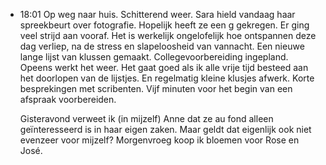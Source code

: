 - 18:01	Op weg naar huis. Schitterend weer. Sara hield vandaag haar spreekbeurt over fotografie. Hopelijk heeft ze een g gekregen. Er ging veel strijd aan vooraf. Het is werkelijk ongelofelijk hoe ontspannen deze dag verliep, na de stress en slapeloosheid van vannacht. Een nieuwe lange lijst van klussen gemaakt. Collegevoorbereiding ingepland. Opeens werkt het weer. Het gaat goed als ik alle vrije tijd besteed aan het doorlopen van de lijstjes. En regelmatig kleine klusjes afwerk. Korte besprekingen met scribenten. Vijf minuten voor het begin van een afspraak voorbereiden. 
  
  Gisteravond verweet ik (in mijzelf) Anne dat ze au fond alleen geïnteresseerd is in haar eigen zaken. Maar geldt dat eigenlijk ook niet evenzeer voor mijzelf? Morgenvroeg koop ik bloemen voor Rose en José.